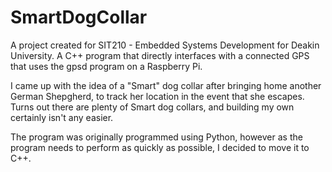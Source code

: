 # SmartDogCollar
A project created for SIT210 - Embedded Systems Development for Deakin University. A C++ program that directly interfaces with a connected GPS that uses the gpsd program on a Raspberry Pi.

I came up with the idea of a "Smart" dog collar after bringing home another German Shepgherd, to track her location in the event that she escapes. Turns out there are plenty of Smart dog collars, and building my own certainly isn't any easier.

The program was originally programmed using Python, however as the program needs to perform as quickly as possible, I decided to move it to C++.
